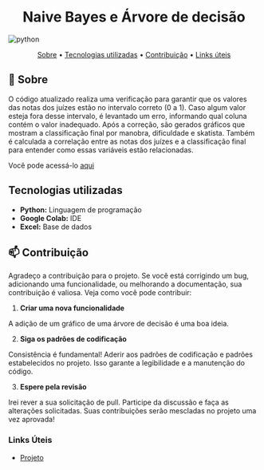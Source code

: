 [PYTHON]: https://img.shields.io/badge/Python-FFD43B?style=for-the-badge&logo=python&logoColor=blue
<h1 align="center" style="font-weight: bold;">Naive Bayes e Árvore de decisão</h1>

![python][PYTHON]

<p align="center">
 <a href="#about">Sobre</a> • 
 <a href="#technologies">Tecnologias utilizadas</a> •
 <a href="#contribute">Contribuição</a> •
 <a href="#links">Links úteis</a> 
</p>

<h2 id="about">📌 Sobre</h2>

O código atualizado realiza uma verificação para garantir que os valores das notas dos juízes estão no intervalo correto (0 a 1). Caso algum valor esteja fora desse intervalo, é levantado um erro, informando qual coluna contém o valor inadequado. Após a correção, são gerados gráficos que mostram a classificação final por manobra, dificuldade e skatista. Também é calculada a correlação entre as notas dos juízes e a classificação final para entender como essas variáveis estão relacionadas.

Você pode acessá-lo [aqui](https://colab.research.google.com/drive/1M_aAXWQcgOmT5G_eYUqj_T5ksr09ppR2?usp=sharing)

<h2 id="technologies">Tecnologias utilizadas</h2>

- **Python:** Linguagem de programação
- **Google Colab:** IDE
- **Excel:** Base de dados

<h2 id="contribute">📫 Contribuição</h2>

Agradeço a contribuição para o projeto. Se você está corrigindo um bug, adicionando uma funcionalidade, ou melhorando a documentação, sua contribuição é valiosa. Veja como você pode contribuir:

1. **Criar uma nova funcionalidade**

A adição de um gráfico de uma árvore de decisão é uma boa ideia.

2. **Siga os padrões de codificação**

Consistência é fundamental! Aderir aos padrões de codificação e padrões estabelecidos no projeto. Isso garante a legibilidade e a manutenção do código.

3. **Espere pela revisão**

Irei rever a sua solicitação de pull. Participe da discussão e faça as alterações solicitadas. Suas contribuições serão mescladas no projeto uma vez aprovada!

<h3 id="links">Links Úteis</h3>

- [Projeto](https://colab.research.google.com/drive/1M_aAXWQcgOmT5G_eYUqj_T5ksr09ppR2?usp=sharing)

